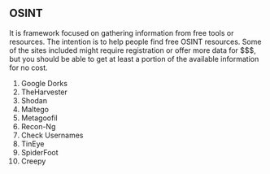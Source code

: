 ## OSINT 
It is framework focused on gathering information from free tools or resources. The intention is to help people find free OSINT resources. Some of the sites included might require registration or offer more data for $$$, but you should be able to get at least a portion of the available information for no cost.

1.  Google Dorks
2.  TheHarvester
3.  Shodan
4.  Maltego
5.  Metagoofil
6.  Recon-Ng
7.  Check Usernames
8.  TinEye
9.  SpiderFoot
10.  Creepy
